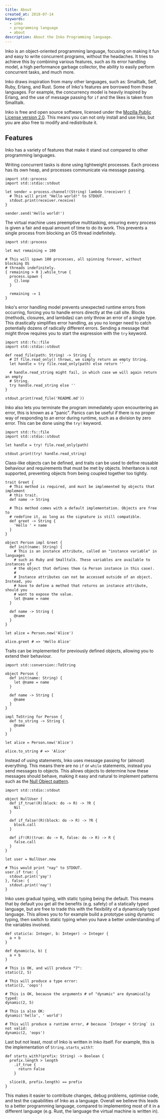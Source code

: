 ```yaml
---
title: About
created_at: 2018-07-14
keywords:
  - inko
  - programming language
  - about
description: About the Inko Programming language.
---
```


Inko is an object-oriented programming language, focusing on making it fun and
easy to write concurrent programs, without the headaches. It tries to achieve
this by combining various features, such as its error handling model, a high
performance garbage collector, the ability to easily perform concurrent tasks,
and much more.

Inko draws inspiration from many other languages, such as: Smalltalk, Self,
Ruby, Erlang, and Rust. Some of Inko's features are borrowed from these
languages. For example, the concurrency model is heavily inspired by Erlang, and
the use of message passing for `if` and the likes is taken from Smalltalk.

Inko is free and open source software, licensed under the [Mozilla Public License
version 2.0](https://www.mozilla.org/en-US/MPL/2.0/). This means you can not
only install and use Inko, but you are also free to modify and redistribute it.

## Features

Inko has a variety of features that make it stand out compared to other
programming languages.

Writing concurrent tasks is done using lightweight processes. Each process has
its own heap, and processes communicate via message passing.

```inko
import std::process
import std::stdio::stdout

let sender = process.channel!(String) lambda (receiver) {
  # This will print "Hello world!" to STDOUT.
  stdout.print(receiver.receive)
}

sender.send('Hello world!')
```

The virtual machine uses preemptive multitasking, ensuring every process is
given a fair and equal amount of time to do its work. This prevents a single
process from blocking an OS thread indefinitely.

```inko
import std::process

let mut remaining = 100

# This will spawn 100 processes, all spinning forever, without blocking OS
# threads indefinitely.
{ remaining > 0 }.while_true {
  process.spawn {
    {}.loop
  }

  remaining -= 1
}
```

Inko's error handling model prevents unexpected runtime errors from occurring,
forcing you to handle errors directly at the call site. Blocks (methods,
closures, and lambdas) can only throw an error of a single type. This
drastically simplifies error handling, as you no longer need to catch
potentially dozens of radically different errors. Sending a message that might
throw requires you to start the expression with the `try` keyword.

```inko
import std::fs::file
import std::stdio::stdout

def read_file(path: String) -> String {
  # If file.read_only() throws, we simply return an empty String.
  let handle = try file.read_only(path) else return ''

  # handle.read_string might fail, in which case we will again return an empty
  # String.
  try handle.read_string else ''
}

stdout.print(read_file('README.md'))
```

Inko also lets you terminate the program immediately upon encountering an error,
this is known as a "panic". Panics can be useful if there is no proper way of
responding to an error during runtime, such as a division by zero error. This
can be done using the `try!` keyword.

```inko
import std::fs::file
import std::stdio::stdout

let handle = try! file.read_only(path)

stdout.print(try! handle.read_string)
```

Class-like objects can be defined, and traits can be used to define reusable
behaviour and requirements that must be met by objects. Inheritance is not
supported, preventing objects from being coupled together too tightly.

```inko
trait Greet {
  # This method is required, and must be implemented by objects that implement
  # this trait.
  def name -> String

  # This method comes with a default implementation. Objects are free to
  # redefine it, as long as the signature is still compatible.
  def greet -> String {
    'Hello ' + name
  }
}

object Person impl Greet {
  def init(name: String) {
    # This is an instance attribute, called an "instance variable" in languages
    # such as Ruby and Smalltalk. These variables are available to instances of
    # the object that defines them (a Person instance in this case).
    #
    # Instance attributes can not be accessed outside of an object. Instead, you
    # have to define a method that returns an instance attribute, should you
    # want to expose the value.
    let @name = name
  }

  def name -> String {
    @name
  }
}

let alice = Person.new('Alice')

alice.greet # => 'Hello Alice'
```

Traits can be implemented for previously defined objects, allowing you to extend
their behaviour.

```inko
import std::conversion::ToString

object Person {
  def init(name: String) {
    let @name = name
  }

  def name -> String {
    @name
  }
}

impl ToString for Person {
  def to_string -> String {
    @name
  }
}

let alice = Person.new('Alice')

alice.to_string # => 'Alice'
```

Instead of using statements, Inko uses message passing for (almost) everything.
This means there are no `if` or `while` statements, instead you send messages to
objects. This allows objects to determine how these messages should behave,
making it easy and natural to implement patterns such as the [Null Object
pattern](https://en.wikipedia.org/wiki/Null_object_pattern).

```inko
import std::stdio::stdout

object NullUser {
  def if_true!(R)(block: do -> R) -> ?R {
    Nil
  }

  def if_false!(R)(block: do -> R) -> ?R {
    block.call
  }

  def if!(R)(true: do -> R, false: do -> R) -> R {
    false.call
  }
}

let user = NullUser.new

# This would print "nay" to STDOUT.
user.if true: {
  stdout.print('yay')
}, false: {
  stdout.print('nay')
}
```

Inko uses gradual typing, with static typing being the default. This means that
by default you get all the benefits (e.g. safety) of a statically typed
language, but are free to trade this with the flexibility of a dynamically typed
language. This allows you to for example build a prototype using dynamic typing,
then switch to static typing when you have a better understanding of the
variables involved.

```inko
def static(a: Integer, b: Integer) -> Integer {
  a + b
}

def dynamic(a, b) {
  a + b
}

# This is OK, and will produce "7":
static(2, 5)

# This will produce a type error:
static(2, 'oops')

# This is OK, because the arguments # of "dynamic" are dynamically typed:
dynamic(2, 5)

# This is also OK:
dynamic('hello', ' world')

# This will produce a runtime error, # because `Integer + String` is not valid:
dynamic(2, 'oops')
```

Last but not least, most of Inko is written in Inko itself. For example, this is
the implementation of `String.starts_with?`:

```inko
def starts_with?(prefix: String) -> Boolean {
  prefix.length > length
    .if_true {
      return False
    }

  slice(0, prefix.length) == prefix
}
```

This makes it easier to contribute changes, debug problems, optimise code, and
test the capabilities of Inko as a language. Overall we believe this leads to a
better programming language, compared to implementing most of it in a different
language (e.g. Rust, the language the virtual machine is written in).
